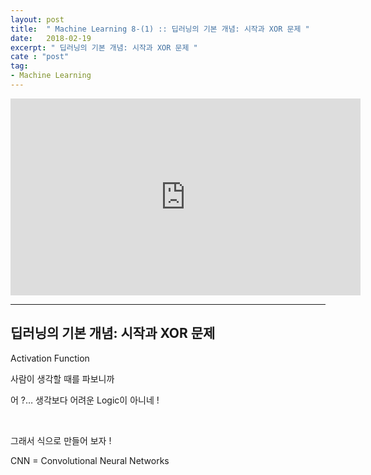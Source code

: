 ```yaml
---
layout: post
title:  " Machine Learning 8-(1) :: 딥러닝의 기본 개념: 시작과 XOR 문제 "
date:   2018-02-19
excerpt: " 딥러닝의 기본 개념: 시작과 XOR 문제 "
cate : "post"
tag:
- Machine Learning
---
```


<iframe width="560" height="315" src="https://www.youtube.com/embed/n7DNueHGkqE" frameborder="0" allowfullscreen></iframe>

---

## 딥러닝의 기본 개념: 시작과 XOR 문제

Activation Function 

사람이 생각할 때를 파보니까 

어 ?… 생각보다 어려운 Logic이 아니네 !

<br>

그래서 식으로 만들어 보자 !

CNN = Convolutional Neural Networks

